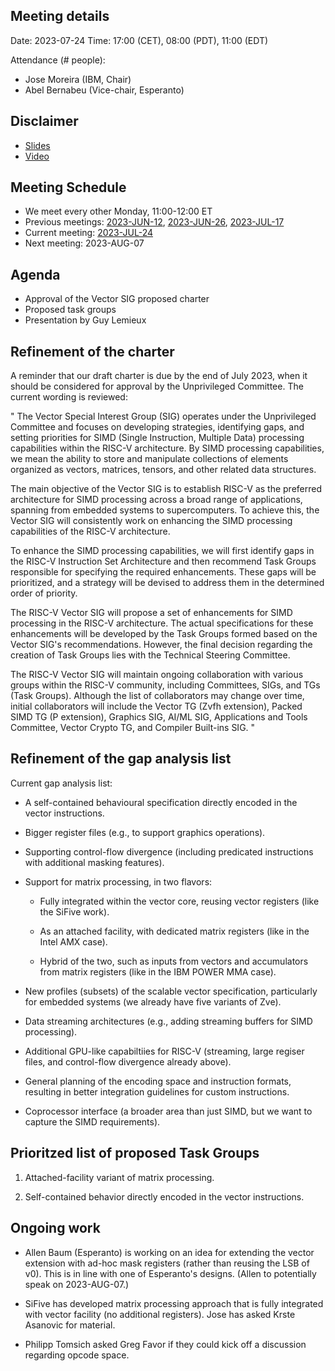 ## Meeting details

Date: 2023-07-24
Time: 17:00 (CET), 08:00 (PDT), 11:00 (EDT)

Attendance (# people):

- Jose Moreira (IBM, Chair)
- Abel Bernabeu (Vice-chair, Esperanto)

## Disclaimer

- [Slides](https://docs.google.com/presentation/d/1LNhpuNwU54TgwGfcl-Fgf4HUFxCxh0AztPaeqMuRQRw)
- [Video](https://drive.google.com/file/d/1y_XWJus8M5ZwSQ2cvEOzCjlOmsmXOnN4/view)

## Meeting Schedule

- We meet every other Monday, 11:00-12:00 ET
- Previous meetings: [2023-JUN-12](https://github.com/riscv-admin/vector/tree/main/minutes/2023/2023-06-12), [2023-JUN-26](https://github.com/riscv-admin/vector/tree/main/minutes/2023/2023-06-26), [2023-JUL-17](https://github.com/riscv-admin/vector/tree/main/minutes/2023/2023-07-17)
- Current meeting: [2023-JUL-24](https://github.com/riscv-admin/vector/tree/main/minutes/2023/2023-07-24)
- Next meeting: 2023-AUG-07

## Agenda
- Approval of the Vector SIG proposed charter
- Proposed task groups
- Presentation by Guy Lemieux

## Refinement of the charter
A reminder that our draft charter is due by the end of July 2023, when it should be considered for approval by the Unprivileged Committee. The current wording is reviewed:

"
The Vector Special Interest Group (SIG) operates under the Unprivileged Committee and focuses on developing strategies, identifying gaps, and setting priorities for SIMD (Single Instruction, Multiple Data) processing capabilities within the RISC-V architecture. By SIMD processing capabilities, we mean the ability to store and manipulate collections of elements organized as vectors, matrices, tensors, and other related data structures.

The main objective of the Vector SIG is to establish RISC-V as the preferred architecture for SIMD processing across a broad range of applications, spanning from embedded systems to supercomputers. To achieve this, the Vector SIG will consistently work on enhancing the SIMD processing capabilities of the RISC-V architecture.

To enhance the SIMD processing capabilities, we will first identify gaps in the RISC-V Instruction Set Architecture and then recommend Task Groups responsible for specifying the required enhancements. These gaps will be prioritized, and a strategy will be devised to address them in the determined order of priority.

The RISC-V Vector SIG will propose a set of enhancements for SIMD processing in the RISC-V architecture. The actual specifications for these enhancements will be developed by the Task Groups formed based on the Vector SIG's recommendations. However, the final decision regarding the creation of Task Groups lies with the Technical Steering Committee.

The RISC-V Vector SIG will maintain ongoing collaboration with various groups within the RISC-V community, including Committees, SIGs, and TGs (Task Groups). Although the list of collaborators may change over time, initial collaborators will include the Vector TG (Zvfh extension), Packed SIMD TG (P extension), Graphics SIG, AI/ML SIG, Applications and Tools Committee, Vector Crypto TG, and Compiler Built-ins SIG.
"

## Refinement of the gap analysis list

Current gap analysis list:

- A self-contained behavioural specification directly encoded in the vector instructions.

- Bigger register files (e.g., to support graphics operations).

- Supporting control-flow divergence (including predicated instructions with additional masking features).

- Support for matrix processing, in two flavors:

  - Fully integrated within the vector core, reusing vector registers (like the SiFive work).

  - As an attached facility, with dedicated matrix registers (like in the Intel AMX case).

  - Hybrid of the two, such as inputs from vectors and accumulators from matrix registers (like in the IBM POWER MMA case).

- New profiles (subsets) of the scalable vector specification, particularly for embedded systems (we already have five variants of Zve).

- Data streaming architectures (e.g., adding streaming buffers for SIMD processing).

- Additional GPU-like capabiltiies for RISC-V (streaming, large regiser files, and control-flow divergence already above).

- General planning of the encoding space and instruction formats, resulting in better integration guidelines for custom instructions.

- Coprocessor interface (a broader area than just SIMD, but we want to capture the SIMD requirements).

## Prioritzed list of proposed Task Groups

1. Attached-facility variant of matrix processing.

1. Self-contained behavior directly encoded in the vector instructions.

## Ongoing work

- Allen Baum (Esperanto) is working on an idea for extending the vector extension with ad-hoc mask registers (rather than reusing the LSB of v0). This is in line with one of Esperanto's designs. (Allen to potentially speak on 2023-AUG-07.)

- SiFive has developed matrix processing approach that is fully integrated with vector facility (no additional registers). Jose has asked Krste Asanovic for material. 

- Philipp Tomsich asked Greg Favor if they could kick off a discussion regarding opcode space. 
